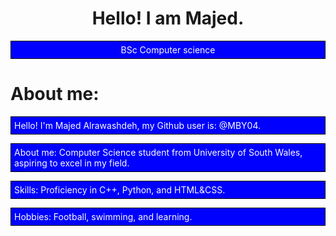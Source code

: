 <!doctype html>
<html lang="en-US">
  <head>
    <meta charset="UTF-8" />
    <title>Test page</title>
    <style>
      p {
        color: white;
        background-color: blue;
        padding: 5px;
        border: 1px solid black;
      }
    </style>
    
<div id="header" align="center">


<H1> Hello! I am Majed. </H1>
<p>BSc Computer science</p>

</div>

<div id="body" align="left">

<H1>About me:</H1>

Hello! I'm Majed Alrawashdeh, my Github user is: @MBY04.

About me: Computer Science student from University of South Wales, aspiring to excel in my field.

Skills: Proficiency in C++, Python, and HTML&CSS.

Hobbies: Football, swimming, and learning.

</div>

